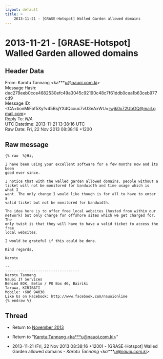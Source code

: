 ```yaml
---
layout: default
title: >
    2013-11-21 - [GRASE-Hotspot] Walled Garden allowed domains
---
```


# 2013-11-21 - [GRASE-Hotspot] Walled Garden allowed domains

## Header Data

From: Karotu Tannang \<ka***u@nauoi.com.ki\><br>
Message Hash: dec279eeb0cce4682530efc49a3045c92190c48c7f61ddb0cea1b63ceb977cd9<br>
Message ID: \<CA+bonMiFaf5Xyfv45BsjYX4Qcxuc7vU3eAxWU=rwjk0x72UbGQ@mail.gmail.com\><br>
Reply To: _N/A_<br>
UTC Datetime: 2013-11-21 13:38:16 UTC<br>
Raw Date: Fri, 22 Nov 2013 08:38:16 +1200<br>

## Raw message

```
{% raw  %}Hi,

I have been using your excellent software for a few months now and its been
good ever since.

I notice that with the walled garden allowed domains, people without a
ticket will not be monitored for bandwidth and time usage which is what I
want. The only change I would like though is for all to have to enter a
valid ticket but not be monitored for bandwidth.

The idea here is to offer free local websites (hosted from within our
network) but only charge for offshore sites which we get charged for. The
only twist is that they will have to have a valid ticket to access the free
local websites.

I would be grateful if this could be done.

Kind regards,

Karotu

-- 
----------------------------------
Karotu Tannang
Nauoi IT Services
Behind BOK, Betio / PO Box 46, Bairiki
Tarawa, KIRIBATI
Mobile: +686 94038
Like Us on Facebook: http://www.facebook.com/nauoionline
{% endraw %}
```

## Thread

+ Return to [November 2013](/archive/2013/11)

+ Return to "[Karotu Tannang <ka***u<span>@</span>nauoi.com.ki>](/authors/ka___u_at_nauoi_com_ki)"

+ 2013-11-21 (Fri, 22 Nov 2013 08:38:16 +1200) - [GRASE-Hotspot] Walled Garden allowed domains - _Karotu Tannang \<ka***u@nauoi.com.ki\>_

